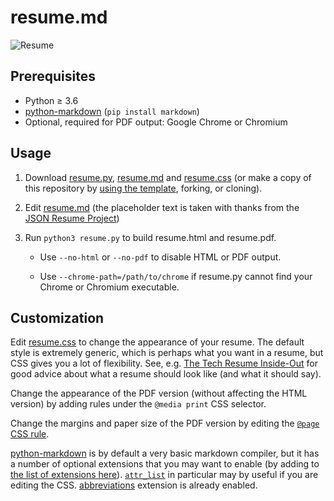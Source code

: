 # resume.md

![Resume](resume.png)

## Prerequisites

 - Python ≥ 3.6
 - [python-markdown](https://python-markdown.github.io/) (`pip install
   markdown`)
 - Optional, required for PDF output: Google Chrome or Chromium

## Usage

 1. Download [resume.py](resume.py), [resume.md](resume.md) and
    [resume.css](resume.css) (or make a copy of this repository by [using the
    template](https://github.com/mikepqr/resume.md/generate), forking, or
    cloning).

 2. Edit [resume.md](resume.md) (the placeholder text is taken with thanks from
    the [JSON Resume Project](https://jsonresume.org/themes/))

 3. Run `python3 resume.py` to build resume.html and resume.pdf.

     - Use `--no-html` or `--no-pdf` to disable HTML or PDF output.

     - Use `--chrome-path=/path/to/chrome` if resume.py cannot find your Chrome
       or Chromium executable.

## Customization

Edit [resume.css](resume.css) to change the appearance of your resume. The
default style is extremely generic, which is perhaps what you want in a resume,
but CSS gives you a lot of flexibility. See, e.g. [The Tech Resume
Inside-Out](https://www.thetechinterview.com/) for good advice about what a
resume should look like (and what it should say).

Change the appearance of the PDF version (without affecting the HTML version) by
adding rules under the `@media print` CSS selector.

Change the margins and paper size of the PDF version by editing the [`@page` CSS
rule](https://developer.mozilla.org/en-US/docs/Web/CSS/%40page/size).

[python-markdown](https://python-markdown.github.io/) is by default a very basic
markdown compiler, but it has a number of optional extensions that you may want
to enable (by adding to [the list of extensions
here](https://github.com/mikepqr/resume.md/blob/f1b0699a9b66833cb67bb59111f45a09ed3c0f7e/resume.py#L112)).
<code><a
href="https://python-markdown.github.io/extensions/attr_list/">attr_list</a></code>
in particular may by useful if you are editing the CSS.
[abbreviations](https://python-markdown.github.io/extensions/abbreviations/)
extension is already enabled.
